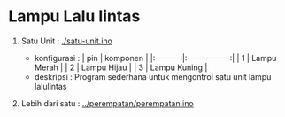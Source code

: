 # Lampu Lalu lintas

1. Satu Unit : [./satu-unit.ino]()
    - konfigurasi :
| pin     | komponen     |
|:-------:|:------------:|
| 1       | Lampu Merah  |
| 2       | Lampu Hijau  |
| 3       | Lampu Kuning |
    - deskripsi :
        Program sederhana untuk mengontrol satu unit lampu lalulintas

2. Lebih dari satu : [../perempatan/perempatan.ino]()